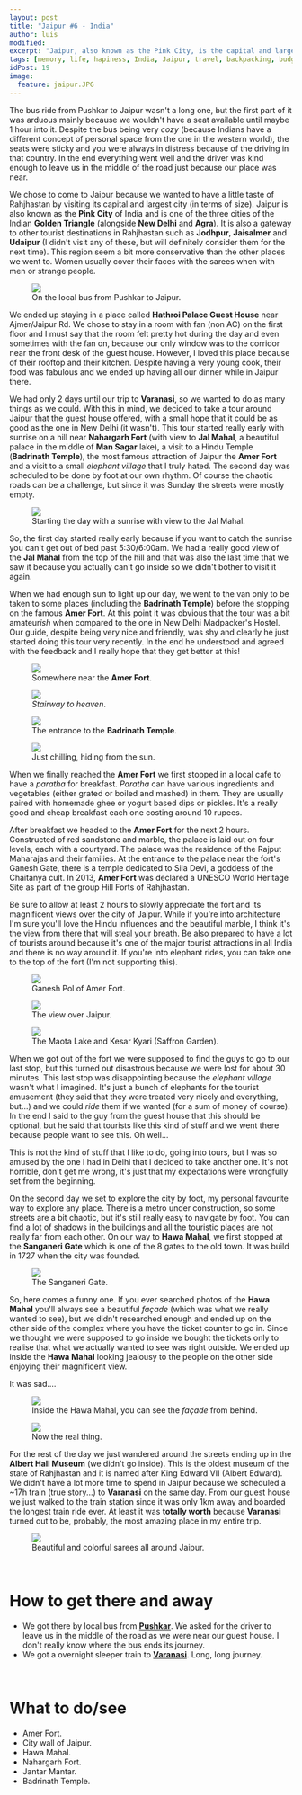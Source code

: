 ```yaml
---
layout: post
title: "Jaipur #6 - India"
author: luis
modified:
excerpt: "Jaipur, also known as the Pink City, is the capital and largest city (in size) of the Indian state of Rahjhastan in Northern India."
tags: [memory, life, hapiness, India, Jaipur, travel, backpacking, budget, asia]
idPost: 19
image:
  feature: jaipur.JPG
---
```


The bus ride from Pushkar to Jaipur wasn't a long one, but the first part of it was arduous mainly because we wouldn't have a seat available until maybe 1 hour into it. Despite the bus being very <i>cozy</i> (because Indians have a different concept of personal space from the one in the western world), the seats were sticky and you were always in distress because of the driving in that country. In the end everything went well and the driver was kind enough to leave us in the middle of the road just because our place was near.

We chose to come to Jaipur because we wanted to have a little taste of Rahjhastan by visiting its capital and largest city (in terms of size). Jaipur is also known as the <b>Pink City</b> of India and is one of the three cities of the Indian <b>Golden Triangle</b> (alongside <b>New Delhi</b> and <b>Agra</b>). It is also a gateway to other tourist destinations in Rahjhastan such as <b>Jodhpur</b>, <b>Jaisalmer</b> and <b>Udaipur</b> (I didn't visit any of these, but will definitely consider them for the next time). This region seem a bit more conservative than the other places we went to. Women usually cover their faces with the sarees when with men or strange people.

<figure>
	<a href="../images/india/Jaipur/jaipur1.JPG"><img src="../images/india/Jaipur/jaipur1.JPG"></a>
	<figcaption>On the local bus from Pushkar to Jaipur.</figcaption>
</figure>

We ended up staying in a place called <b>Hathroi Palace Guest House</b> near Ajmer/Jaipur Rd. We chose to stay in a room with fan (non AC) on the first floor and I must say that the room felt pretty hot during the day and even sometimes with the fan on, because our only window was to the corridor near the front desk of the guest house. However, I loved this place because of their rooftop and their kitchen. Despite having a very young cook, their food was fabulous and we ended up having all our dinner while in Jaipur there.

We had only 2 days until our trip to <b>Varanasi</b>, so we wanted to do as many things as we could. With this in mind, we decided to take a tour around Jaipur that the guest house offered, with a small hope that it could be as good as the one in New Delhi (it wasn't). This tour started really early with sunrise on a hill near <b>Nahargarh Fort</b> (with view to <b>Jal Mahal</b>, a beautiful palace in the middle of <b>Man Sagar</b> lake), a visit to a Hindu Temple (<b>Badrinath Temple</b>), the most famous attraction of Jaipur the <b>Amer Fort</b> and a visit to a small <i>elephant village</i> that I truly hated. The second day was scheduled to be done by foot at our own rhythm. Of course the chaotic roads can be a challenge, but since it was Sunday the streets were mostly empty.

<figure>
	<a href="../images/india/Jaipur/jaipur2.JPG"><img src="../images/india/Jaipur/jaipur2.JPG"></a>
	<figcaption>Starting the day with a sunrise with view to the Jal Mahal.</figcaption>
</figure>

So, the first day started really early because if you want to catch the sunrise you can't get out of bed past 5:30/6:00am. We had a really good view of the <b>Jal Mahal</b> from the top of the hill and that was also the last time that we saw it because you actually can't go inside so we didn't bother to visit it again.

When we had enough sun to light up our day, we went to the van only to be taken to some places (including the <b>Badrinath Temple</b>) before the stopping on the famous <b>Amer Fort</b>. At this point it was obvious that the tour was a bit amateur<i>ish</i> when compared to the one in New Delhi Madpacker's Hostel. Our guide, despite being very nice and friendly, was shy and clearly he just started doing this tour very recently. In the end he understood and agreed with the feedback and I really hope that they get better at this!

<figure>
	<a href="../images/india/Jaipur/jaipur3.JPG"><img src="../images/india/Jaipur/jaipur3.JPG"></a>
	<figcaption>Somewhere near the <b>Amer Fort</b>.</figcaption>
</figure>

<figure>
	<a href="../images/india/Jaipur/jaipur4.JPG"><img src="../images/india/Jaipur/jaipur4.JPG"></a>
	<figcaption><i>Stairway to heaven</i>.</figcaption>
</figure>

<figure>
	<a href="../images/india/Jaipur/jaipur5.JPG"><img src="../images/india/Jaipur/jaipur5.JPG"></a>
	<figcaption>The entrance to the <b>Badrinath Temple</b>.</figcaption>
</figure>

<figure>
	<a href="../images/india/Jaipur/jaipur6.JPG"><img src="../images/india/Jaipur/jaipur6.JPG"></a>
	<figcaption>Just chilling, hiding from the sun.</figcaption>
</figure>

When we finally reached the <b>Amer Fort</b> we first stopped in a local cafe to have a <i>paratha</i> for breakfast. <i>Paratha</i> can have various ingredients and vegetables (either grated or boiled and mashed) in them. They are usually paired with homemade ghee or yogurt based dips or pickles. It's a really good and cheap breakfast each one costing around 10 rupees.

After breakfast we headed to the <b>Amer Fort</b> for the next 2 hours. Constructed of red sandstone and marble, the palace is laid out on four levels, each with a courtyard. The palace was the residence of the Rajput Maharajas and their families. At the entrance to the palace near the fort's Ganesh Gate, there is a temple dedicated to Sila Devi, a goddess of the Chaitanya cult. In 2013, <b>Amer Fort</b> was declared a UNESCO World Heritage Site as part of the group Hill Forts of Rahjhastan.

Be sure to allow at least 2 hours to slowly appreciate the fort and its magnificent views over the city of Jaipur. While if you're into architecture I'm sure you'll love the Hindu influences and the beautiful marble, I think it's the view from there that will steal your breath. Be also prepared to have a lot of tourists around because it's one of the major tourist attractions in all India and there is no way around it. If you're into elephant rides, you can take one to the top of the fort (I'm not supporting this).

<figure>
	<a href="../images/india/Jaipur/jaipur7.JPG"><img src="../images/india/Jaipur/jaipur7.JPG"></a>
	<figcaption>Ganesh Pol of Amer Fort.</figcaption>
</figure>

<figure>
	<a href="../images/india/Jaipur/jaipur8.JPG"><img src="../images/india/Jaipur/jaipur8.JPG"></a>
	<figcaption>The view over Jaipur.</figcaption>
</figure>

<figure>
	<a href="../images/india/Jaipur/jaipur9.JPG"><img src="../images/india/Jaipur/jaipur9.JPG"></a>
	<figcaption>The Maota Lake and Kesar Kyari (Saffron Garden).</figcaption>
</figure>

When we got out of the fort we were supposed to find the guys to go to our last stop, but this turned out disastrous because we were lost for about 30 minutes. This last stop was disappointing because the <i>elephant village</i> wasn't what I imagined. It's just a bunch of elephants for the tourist amusement (they said that they were treated very nicely and everything, but...) and we could <i>ride</i> them if we wanted (for a sum of money of course). In the end I said to the guy from the guest house that this should be optional, but he said that tourists like this kind of stuff and we went there because people want to see this. Oh well...

This is not the kind of stuff that I like to do, going into tours, but I was so amused by the one I had in Delhi that I decided to take another one. It's not horrible, don't get me wrong, it's just that my expectations were wrongfully set from the beginning.

On the second day we set to explore the city by foot, my personal favourite way to explore any place. There is a metro under construction, so some streets are a bit chaotic, but it's still really easy to navigate by foot. You can find a lot of shadows in the buildings and all the touristic places are not really far from each other. On our way to <b>Hawa Mahal</b>, we first stopped at the <b>Sanganeri Gate</b> which is one of the 8 gates to the old town. It was build in 1727 when the city was founded.

<figure>
	<a href="../images/india/Jaipur/jaipur10.JPG"><img src="../images/india/Jaipur/jaipur10.JPG"></a>
	<figcaption>The Sanganeri Gate.</figcaption>
</figure>

So, here comes a funny one. If you ever searched photos of the <b>Hawa Mahal</b> you'll always see a beautiful <i>façade</i> (which was what we really wanted to see), but we didn't researched enough and ended up on the other side of the complex where you have the ticket counter to go in. Since we thought we were supposed to go inside we bought the tickets only to realise that what we actually wanted to see was right outside. We ended up inside the <b>Hawa Mahal</b> looking jealousy to the people on the other side enjoying their magnificent view.

It was sad....

<figure>
	<a href="../images/india/Jaipur/jaipur11.JPG"><img src="../images/india/Jaipur/jaipur11.JPG"></a>
	<figcaption>Inside the Hawa Mahal, you can see the <i>façade</i> from behind.</figcaption>
</figure>

<figure>
	<a href="../images/india/Jaipur/jaipur12.JPG"><img src="../images/india/Jaipur/jaipur12.JPG"></a>
	<figcaption>Now the real thing.</figcaption>
</figure>

For the rest of the day we just wandered around the streets ending up in the <b>Albert Hall Museum</b> (we didn't go inside). This is the oldest museum of the state of Rahjhastan and it is named after King Edward VII (Albert Edward). We didn't have a lot more time to spend in Jaipur because we scheduled a ~17h train (true story...) to <b>Varanasi</b> on the same day. From our guest house we just walked to the train station since it was only 1km away and boarded the longest train ride ever. At least it was <b>totally worth</b> because <b>Varanasi</b> turned out to be, probably, the most amazing place in my entire trip.

<figure>
	<a href="../images/india/Jaipur/jaipur13.JPG"><img src="../images/india/Jaipur/jaipur13.JPG"></a>
	<figcaption>Beautiful and colorful sarees all around Jaipur.</figcaption>
</figure>

<br>
<h1>How to get there and away</h1>
<ul>
<li>We got there by local bus from <b><a href="{{site.url}}/Pushkar" target="_blank">Pushkar</a></b>. We asked for the driver to leave us in the middle of the road as we were near our guest house. I don't really know where the bus ends its journey.</li>
<li>We got a overnight sleeper train to <b><a href="{{site.url}}/Varanasi" target="_blank">Varanasi</a></b>. Long, long journey.</li>
</ul>

<br>
<h1>What to do/see</h1>
<ul>
<li>Amer Fort.</li>
<li>City wall of Jaipur.</li>
<li>Hawa Mahal.</li>
<li>Nahargarh Fort.</li>
<li>Jantar Mantar.</li>
<li>Badrinath Temple.</li>
</ul>